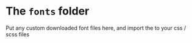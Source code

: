 # The `fonts` folder

Put any custom downloaded font files here, and import the to your css / scss files
